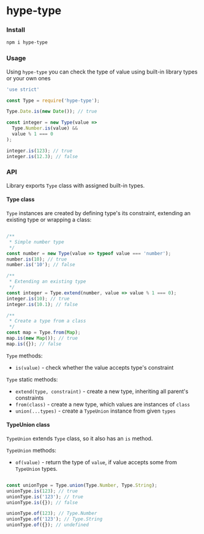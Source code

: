 # hype-type

### Install
```sh
npm i hype-type
```

### Usage

Using `hype-type` you can check the type of value 
using built-in library types or your own ones

```javascript
'use strict'

const Type = require('hype-type');

Type.Date.is(new Date()); // true

const integer = new Type(value => 
  Type.Number.is(value) &&
  value % 1 === 0
);

integer.is(123); // true
integer.is(12.3); // false

```

### API

Library exports `Type` class with assigned built-in types.

#### Type class

`Type` instances are created by defining type's its constraint, 
extending an existing type or wrapping a class:
```javascript

/**
 * Simple number type
 */
const number = new Type(value => typeof value === 'number');
number.is(10); // true
number.is('10'); // false

/**
 * Extending an existing type
 */
const integer = Type.extend(number, value => value % 1 === 0);
integer.is(10); // true
integer.is(10.1); // false

/**
 * Create a type from a class
 */
const map = Type.from(Map);
map.is(new Map()); // true
map.is({}); // false

```

`Type` methods: 
  * `is(value)` - check whether the value accepts type's constraint
  
`Type` static methods:
  * `extend(type, constraint)` - create a new type, inheriting all parent's constraints
  * `from(class)` - create a new type, which values are instances of `class`
  * `union(...types)` - create a `TypeUnion` instance from given `types` 

#### TypeUnion class

`TypeUnion` extends `Type` class, so it also has an `is` method.

`TypeUnion` methods:
  * `of(value)` - return the type of `value`, if value accepts some from `TypeUnion` types.

```javascript

const unionType = Type.union(Type.Number, Type.String);
unionType.is(123); // true
unionType.is('123'); // true
unionType.is({}); // false

unionType.of(123); // Type.Number
unionType.of('123'); // Type.String
unionType.of({}); // undefined

``` 